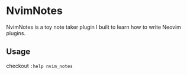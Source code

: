 # NvimNotes
NvimNotes is a toy note taker plugin I built to learn how to write Neovim plugins.


## Usage

checkout `:help nvim_notes`
